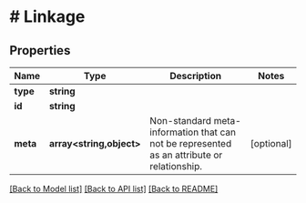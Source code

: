 # # Linkage

## Properties

Name | Type | Description | Notes
------------ | ------------- | ------------- | -------------
**type** | **string** |  |
**id** | **string** |  |
**meta** | **array<string,object>** | Non-standard meta-information that can not be represented as an attribute or relationship. | [optional]

[[Back to Model list]](../../README.md#models) [[Back to API list]](../../README.md#endpoints) [[Back to README]](../../README.md)
